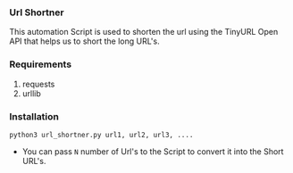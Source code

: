 ### Url Shortner

This automation Script is used to shorten the url using the TinyURL Open API that helps us to short the long URL's.

### Requirements

1. requests
2. urllib

### Installation

```
python3 url_shortner.py url1, url2, url3, ....

```

- You can pass `N` number of Url's to the Script to convert it into the Short URL's.
